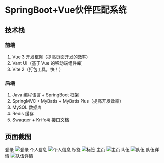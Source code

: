 # SpringBoot+Vue伙伴匹配系统

## 技术栈

### 前端

1. Vue 3 开发框架（提高页面开发的效率）
2. Vant UI（基于 Vue 的移动端组件库）
3. Vite 2（打包工具，快！）

### 后端

1. Java 编程语言 + SpringBoot 框架
2. SpringMVC + MyBatis + MyBatis Plus（提高开发效率）
3. MySQL 数据库
4. Redis 缓存
5. Swagger + Knife4j 接口文档

## 页面截图                                                                                                                                                                                       
登录
![登录](https://github.com/jieyi123/yupao-project/blob/master/images/2.png)
个人信息
![个人信息](https://github.com/jieyi123/yupao-project/blob/master/images/6.png)
标签
![标签](https://github.com/jieyi123/yupao-project/blob/master/images/3.png)
主页
![主页](https://github.com/jieyi123/yupao-project/blob/master/images/1.png)
队伍
![队伍](https://github.com/jieyi123/yupao-project/blob/master/images/4.png)
队伍详情
![队伍详情](https://github.com/jieyi123/yupao-project/blob/master/images/5.png)